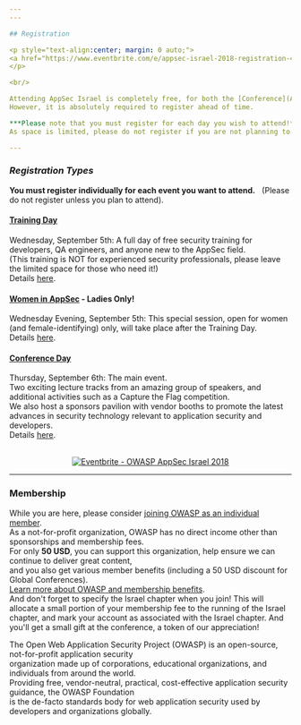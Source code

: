 ```yaml
---
---

## Registration 

<p style="text-align:center; margin: 0 auto;">
<a href="https://www.eventbrite.com/e/appsec-israel-2018-registration-47757880105?ref=elink" target="_blank" style="color:#005580">Register</a>
</p> 

<br/> 

Attending AppSec Israel is completely free, for both the [Conference](Agenda) and the [Training](Training).   
However, it is absolutely required to register ahead of time.   

***Please note that you must register for each day you wish to attend!***  
As space is limited, please do not register if you are not planning to attend, and don't register yourself multiple times.

---
```


### ***Registration Types*** 
**You must register individually for each event you want to attend.**   
(Please do not register unless you plan to attend).  

#### [Training Day](Training)
Wednesday, September 5th: A full day of free security training for developers, QA engineers, and anyone new to the AppSec field.    
(This training is NOT for experienced security professionals, please leave the limited space for those who need it!)  
Details [here](Training).   

#### [Women in AppSec](WIA) - Ladies Only!
Wednesday Evening, September 5th: This special session, open for women (and female-identifying) only, will take place after the Training Day.  
Details [here](WIA).   

#### [Conference Day](Agenda)
Thursday, September 6th: The main event.  
Two exciting lecture tracks from an amazing group of speakers, and additional activities such as a Capture the Flag competition.   
We also host a sponsors pavilion with vendor booths to promote the latest advances in security technology relevant to application security and developers.    
Details [here](Agenda).   

<div id="eventbrite-widget-container-47757880105"></div>
<script src="https://www.eventbrite.com/static/widgets/eb_widgets.js"></script>
<script type="text/javascript">
    window.EBWidgets.createWidget({
        // Required
        widgetType: 'checkout',
        eventId: '47757880105',
        iframeContainerId: 'eventbrite-widget-container-47757880105',
        // Optional
        iframeContainerHeight: 535
    });
</script>


<p style="text-align:center; margin: 0 auto;">
<br />
<a href="https://appsecil2018.eventbrite.com/?ref=ebtnebregn" target="_blank"><img src="https://www.eventbrite.com/custombutton?eid=47757880105" alt="Eventbrite - OWASP AppSec Israel 2018" /></a>
</p> 

---

### Membership 

While you are here, please consider [joining OWASP as an individual member](https://www.owasp.org/index.php/Individual_Member).   
As a not-for-profit organization, OWASP has no direct income other than sponsorships and membership fees.  
For only **50 USD**, you can support this organization, help ensure we can continue to deliver great content,  
and you also get various member benefits (including a 50 USD discount for Global Conferences).  
[Learn more about OWASP and membership benefits](https://www.owasp.org/index.php/Individual_Member).  
And don't forget to specify the Israel chapter when you join! This will allocate a small portion of your membership fee to the running of the Israel chapter, and mark your account as associated with the Israel chapter. And you'll get a small gift at the conference, a token of our appreciation!  

The Open Web Application Security Project (OWASP) is an open-source, not-for-profit application security   
organization made up of corporations, educational organizations, and individuals from around the world.   
Providing free, vendor-neutral, practical, cost-effective application security guidance, the OWASP Foundation   
is the de-facto standards body for web application security used by developers and organizations globally. 
